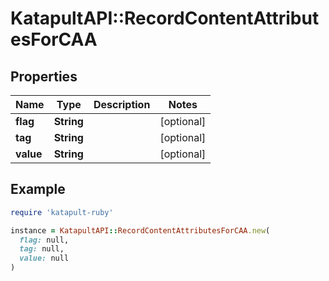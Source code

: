 # KatapultAPI::RecordContentAttributesForCAA

## Properties

| Name | Type | Description | Notes |
| ---- | ---- | ----------- | ----- |
| **flag** | **String** |  | [optional] |
| **tag** | **String** |  | [optional] |
| **value** | **String** |  | [optional] |

## Example

```ruby
require 'katapult-ruby'

instance = KatapultAPI::RecordContentAttributesForCAA.new(
  flag: null,
  tag: null,
  value: null
)
```

